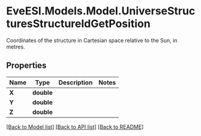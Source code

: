 # EveESI.Models.Model.UniverseStructuresStructureIdGetPosition
Coordinates of the structure in Cartesian space relative to the Sun, in metres. 

## Properties

Name | Type | Description | Notes
------------ | ------------- | ------------- | -------------
**X** | **double** |  | 
**Y** | **double** |  | 
**Z** | **double** |  | 

[[Back to Model list]](../README.md#documentation-for-models) [[Back to API list]](../README.md#documentation-for-api-endpoints) [[Back to README]](../README.md)


